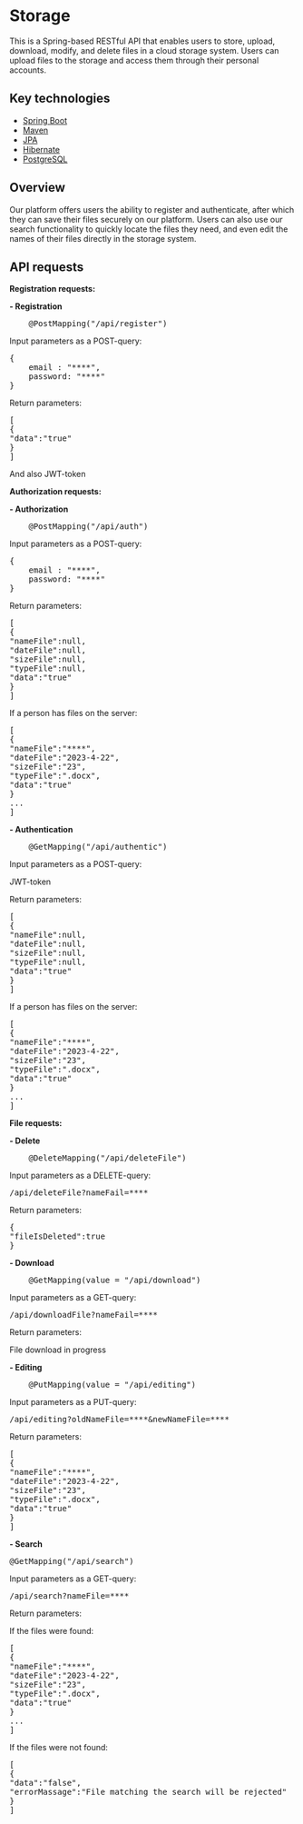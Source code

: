 # Storage
This is a Spring-based RESTful API that enables users to store, upload, download, modify, and delete files in a cloud storage system. Users can upload files to the storage and access them through their personal accounts.

## Key technologies
- [Spring Boot](https://spring.io/)
- [Maven](https://maven.apache.org/)
- [JPA](https://spring.io/projects/spring-data-jpa)
- [Hibernate](https://hibernate.org/)
- [PostgreSQL](https://www.postgresql.org)

## Overview
Our platform offers users the ability to register and authenticate, after which they can save their files securely on our platform. Users can also use our search functionality to quickly locate the files they need, and even edit the names of their files directly in the storage system.

## API requests

**Registration requests:**

**- Registration**
<pre>
    @PostMapping("/api/register")
</pre>

Input parameters as a POST-query:
<pre>
{
    email : "****",
    password: "****"
}
</pre>
Return parameters:
<pre>
[
{
"data":"true"
}
]
</pre>
And also JWT-token

**Authorization requests:**

**- Authorization**
<pre>
    @PostMapping("/api/auth")
</pre>

Input parameters as a POST-query:
<pre>
{
    email : "****",
    password: "****"
}
</pre>
Return parameters:
<pre>
[
{
"nameFile":null,
"dateFile":null,
"sizeFile":null,
"typeFile":null,
"data":"true"
}
]
</pre>
If a person has files on the server:
<pre>
[
{
"nameFile":"****",
"dateFile":"2023-4-22",
"sizeFile":"23",
"typeFile":".docx",
"data":"true"
}
...
]
</pre>

**- Authentication**
<pre>
    @GetMapping("/api/authentic")
</pre>
Input parameters as a POST-query:

JWT-token

Return parameters:
<pre>
[
{
"nameFile":null,
"dateFile":null,
"sizeFile":null,
"typeFile":null,
"data":"true"
}
]
</pre>
If a person has files on the server:
<pre>
[
{
"nameFile":"****",
"dateFile":"2023-4-22",
"sizeFile":"23",
"typeFile":".docx",
"data":"true"
}
...
]
</pre>

**File requests:**

**- Delete**
<pre>
    @DeleteMapping("/api/deleteFile")
</pre>
Input parameters as a DELETE-query:
<pre>
/api/deleteFile?nameFail=****
</pre>
Return parameters:
<pre>
{
"fileIsDeleted":true
}
</pre>

**- Download**
<pre>
    @GetMapping(value = "/api/download")
</pre>
Input parameters as a GET-query:
<pre>
/api/downloadFile?nameFail=****
</pre>
Return parameters:

File download in progress

**- Editing**
<pre>
    @PutMapping(value = "/api/editing")
</pre>
Input parameters as a PUT-query:
<pre>
/api/editing?oldNameFile=****&newNameFile=****
</pre>
Return parameters:
<pre>
[
{
"nameFile":"****",
"dateFile":"2023-4-22",
"sizeFile":"23",
"typeFile":".docx",
"data":"true"
}
]
</pre>

**- Search**
<pre>
@GetMapping("/api/search")
</pre>
Input parameters as a GET-query:
<pre>
/api/search?nameFile=****
</pre>
Return parameters:

If the files were found:
<pre>
[
{
"nameFile":"****",
"dateFile":"2023-4-22",
"sizeFile":"23",
"typeFile":".docx",
"data":"true"
}
...
]
</pre>

If the files were not found:
<pre>
[
{
"data":"false",
"errorMassage":"File matching the search will be rejected"
}
]
</pre>






